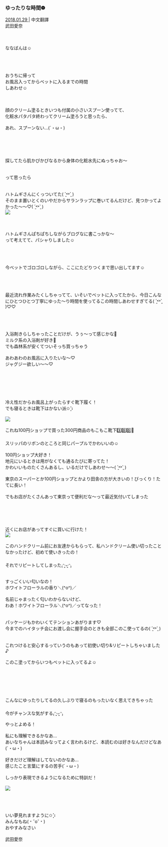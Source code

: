 ### ゆったりな時間❁︎
<a target="_blank" rel="noreferrer noopener" href="http://blog.nanabunnonijyuuni.com/s/n227/diary/detail/455?ima=1914&cd=blog">2018.01.29 </a>| 中文翻譯<a target="_blank" rel="noreferrer noopener" href=""></a><br>
武田愛奈<br><br><br><br>
ななばんは☺️<br><br><br><br><br>
おうちに帰って<br>
お風呂入ってからベットに入るまでの時間<br>
しあわせ☺️<br><br><br><br>
顔のクリーム塗るときいつも付属の小さいスプーン使ってて、<br>
化粧水パタパタ終わってクリーム塗ろうと思ったら、<br><br>
あれ、スプーンない…(´・ω・)<br><br><br><br><br><br>
探してたら肌かぴかぴなるから身体の化粧水先にぬっちゃお〜<br><br><br>
って思ったら<br><br><br>
ハトムギさんにくっついてた( ˊ̱˂˃ˋ̱ )<br>
そのまま置いとくのいやだからサランラップに巻いてるんだけど、見つかってよかった〜〜♡( ˊ̱˂˃ˋ̱ )<br>
<img src="../../../../../Album/Backup/Blog/Aina/Jan2018/20180129_2_Blog_Aina_1.jpg"><br><br><br><br>
ハトムギさんぱちぱちしながらブログなに書こっかな〜<br>
って考えてて、パシャりしました☺️<br><br><br><br><br>
今ベットでゴロゴロしながら、ここにたどりつくまで思い出してます☺️<br><br><br><br><br>
最近流れ作業みたくしちゃってて、いそいでベットに入ってたから、今日こんなにひとつひとつ丁寧にゆった〜り時間を使ってるこの時間しあわせすぎてる( ˊ̱˂˃ˋ̱ )♡♡<br><br><br><br><br>
入浴剤きらしちゃったことだけが、うぅ〜って感じかな👻<br>
ミルク系の入浴剤が好き🥛<br>
でも森林系が安くてついそっち買っちゃう<br><br>
あわあわのお風呂に入りたいな〜♡<br>
ジャグジー欲しい〜〜♡<br><br><br><br><br><br><br>
冷え性だからお風呂上がったらすぐ靴下履く！<br>
でも寝るときは靴下はかない派✩︎⡱<br><br>
<img src="../../../../../Album/Backup/Blog/Aina/Jan2018/20180129_2_Blog_Aina_2.jpg"><br><br>
これね100円ショップで買った300円商品のもこもこ靴下3️⃣0️⃣0️⃣💓<br><br>
スリッパのリボンのところと同じパープルでかわいいの☺️<br><br>
100円ショップ大好き！<br>
地元にいるときは用がなくても通るたびに寄ってた！<br>
かわいいものたくさんあるし、いるだけでしあわせ〜〜( ˊ̱˂˃ˋ̱ )<br><br>
東京のスーパーとか100円ショップとかより田舎の方が大きいの！びっくり！たてに長い！<br><br>
でもお店がたくさんあって東京って便利だな〜って最近気付いてしまった<br><br><br><br><br><br>
近くにお店があってすぐに買いに行けた！<br>
<img src="../../../../../Album/Backup/Blog/Aina/Jan2018/20180129_2_Blog_Aina_3.jpg"><br><br>
このハンドクリーム前にお友達からもらって、私ハンドクリーム使い切ったことなかったけど、初めて使いきったの！<br><br>
それでリピートしてしまった₍ᵔ·͈༝·͈ᵔ₎<br><br>
すっごくいい匂いなの！<br>
ホワイトフローラルの香り＼(^o^)／<br><br>
名前じゃまったく匂いわからないけど、<br>
わあ！ホワイトフローラル＼(^o^)／ってなった！<br><br><br>
パッケージもかわいくてテンションあがります♡<br>
今までのハイタッチ会にお渡し会に握手会のときも全部このこ使ってるの( ˊ̱˂˃ˋ̱ )<br><br><br>
これつけると安心するっていうのもあって初使い切り&リピートしちゃいました♪<br><br>
このこ塗ってからいつもベットに入ってるよ☺️<br><br><br><br><br><br><br>
こんなにゆったりしてるの久しぶりで寝るのもったいなく思えてきちゃった<br><br>
今がチャンスな気がする₍ᵔ·͈༝·͈ᵔ₎<br>
やっとよめる！<br><br>
私にも理解できるかなあ…<br>
あいなちゃんは本読みなってよく言われるけど、本読むのは好きなんだけどなあ(´・ω・)<br><br>
好きだけど理解はしてないのかなあ…<br>
感じたこと言葉にするの苦手(´・ω・)<br><br>
しっかり表現できるようになるために特訓だ！<br><br>
<img src="../../../../../Album/Backup/Blog/Aina/Jan2018/20180129_2_Blog_Aina_4.jpg"><br><br><br><br><br>
いい夢見れますように✩︎⡱<br>
みんなもね(﹡ˆoˆ﹡)<br>
おやすみなさい<br><br>
武田愛奈